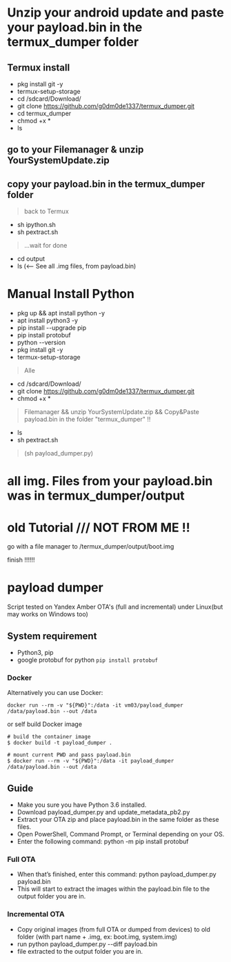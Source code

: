 # Unzip your android update and paste your payload.bin in the termux_dumper folder

## Termux install

- pkg install git -y
- termux-setup-storage 
- cd /sdcard/Download/
- git clone https://github.com/g0dm0de1337/termux_dumper.git
- cd termux_dumper
- chmod +x *
- ls

## go to your Filemanager & unzip YourSystemUpdate.zip
## copy your payload.bin in the termux_dumper folder


> back to Termux

- sh ipython.sh 
- sh pextract.sh
> ...wait for done
- cd output 
- ls (<-- See all .img files, from payload.bin)


# Manual Install Python 
- pkg up && apt install python -y
- apt install python3 -y
- pip install --upgrade pip
- pip install protobuf
- python --version
- pkg install git -y
- termux-setup-storage
> Alle
- cd /sdcard/Download/
- git clone https://github.com/g0dm0de1337/termux_dumper.git
- chmod +x *
> Filemanager && unzip YourSystemUpdate.zip && Copy&Paste payload.bin in the folder "termux_dumper" !!
- ls
- sh pextract.sh
> (sh payload_dumper.py)
# all img. Files from your payload.bin was in termux_dumper/output




# old Tutorial /// NOT FROM ME !!
go with a file manager to /termux_dumper/output/boot.img

finish !!!!!!

# payload dumper
Script tested on Yandex Amber OTA's (full and incremental) under Linux(but may works on Windows too)

## System requirement

- Python3, pip
- google protobuf for python `pip install protobuf`

### Docker

Alternatively you can use Docker:
```
docker run --rm -v "${PWD}":/data -it vm03/payload_dumper /data/payload.bin --out /data
```
or self build Docker image 
```
# build the container image
$ docker build -t payload_dumper .

# mount current PWD and pass payload.bin
$ docker run --rm -v "${PWD}":/data -it payload_dumper /data/payload.bin --out /data

```

## Guide

- Make you sure you have Python 3.6 installed.
- Download payload_dumper.py and update_metadata_pb2.py
- Extract your OTA zip and place payload.bin in the same folder as these files.
- Open PowerShell, Command Prompt, or Terminal depending on your OS.
- Enter the following command: python -m pip install protobuf

### Full OTA

- When that’s finished, enter this command: python payload_dumper.py payload.bin
- This will start to extract the images within the payload.bin file to the output folder you are in.

### Incremental OTA

- Copy original images (from full OTA or dumped from devices) to old folder (with part name + .img, ex: boot.img, system.img)
- run python payload_dumper.py --diff payload.bin
- file extracted to the output folder you are in.
